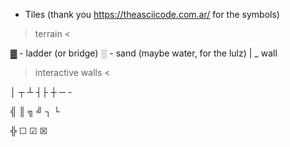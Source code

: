 - Tiles (thank you https://theasciicode.com.ar/ for the symbols)

> terrain <

▓ - ladder (or bridge)
░ - sand (maybe water, for the lulz)
| _  wall

> interactive walls <

│ ┬ ┴ ┤├ ┼ ─ - 

╣ ║ ╗ ╝ ┐ └

╬ ☐ ☑ ☒